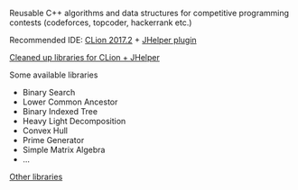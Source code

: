 Reusable C++ algorithms and data structures for competitive programming contests (codeforces, topcoder, hackerrank etc.) 

Recommended IDE: [CLion 2017.2](https://www.jetbrains.com/clion/download/previous.html) + [JHelper plugin](https://github.com/AlexeyDmitriev/JHelper)

[Cleaned up libraries for CLion + JHelper](library)

Some available libraries
+ Binary Search 
+ Lower Common Ancestor
+ Binary Indexed Tree
+ Heavy Light Decomposition
+ Convex Hull
+ Prime Generator
+ Simple Matrix Algebra
+ ...


[Other libraries](CPPProjects)

